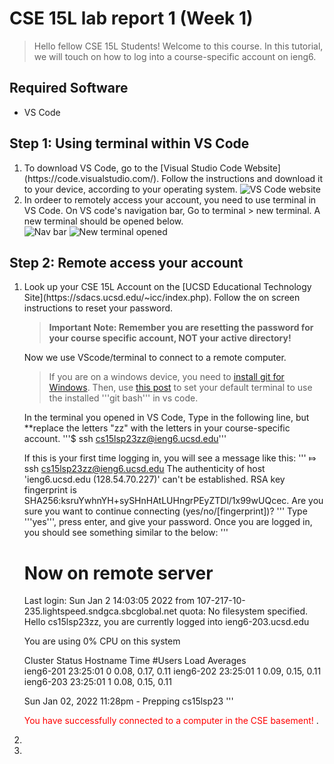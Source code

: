 # CSE 15L lab report 1 (Week 1)
> Hello fellow CSE 15L Students! Welcome to this course. In this tutorial, we will touch on how to log into a course-specific account on ieng6.

##  Required Software 
<ul>
<li> VS Code
</ul>

## Step 1: Using terminal within VS Code
<ol>
<li> To download VS Code, go to the [Visual Studio Code Website](https://code.visualstudio.com/). Follow the instructions and download it to your device, according to your operating system. 
<img src = "" alt = "VS Code website">
</li>

<li> In ordeer to remotely access your account, you need to use terminal in VS Code. On VS code's navigation bar, Go to terminal > new terminal. A new terminal should be opened below. </li>
<img src = "" alt = "Nav bar">
<img src = "" alt = "New terminal opened">

</ol>

## Step 2: Remote access your account
<ol>
  <li> Look up your CSE 15L Account on the [UCSD Educational Technology Site](https://sdacs.ucsd.edu/~icc/index.php). Follow the on screen instructions to reset your password. 
  
> **Important Note: Remember you are resetting the password for your course specific account, NOT your active directory!**
  </li> Now we use VScode/terminal to connect to a remote computer. 
  
>  If you are on a windows device, you need to [install git for Windows](https://gitforwindows.org/). Then, use [this post](https://stackoverflow.com/a/50527994) to set your default terminal to use the installed '''git bash''' in vs code. 

  In the terminal you opened in VS Code, Type in the following line, but **replace the letters "zz" with the letters in your course-specific account. 
  '''$ ssh cs15lsp23zz@ieng6.ucsd.edu'''
  
If this is your first time logging in, you will see a message like this: 
  '''
  ⤇ ssh cs15lsp23zz@ieng6.ucsd.edu
The authenticity of host 'ieng6.ucsd.edu (128.54.70.227)' can't be established.
RSA key fingerprint is SHA256:ksruYwhnYH+sySHnHAtLUHngrPEyZTDl/1x99wUQcec.
Are you sure you want to continue connecting (yes/no/[fingerprint])?
  '''
  Type '''yes''', press enter, and give your password. Once you are logged in, you should see something similar to the below: 
  '''
  # Now on remote server
Last login: Sun Jan  2 14:03:05 2022 from 107-217-10-235.lightspeed.sndgca.sbcglobal.net
quota: No filesystem specified.
Hello cs15lsp23zz, you are currently logged into ieng6-203.ucsd.edu

You are using 0% CPU on this system

Cluster Status 
Hostname     Time    #Users  Load  Averages  
ieng6-201   23:25:01   0  0.08,  0.17,  0.11
ieng6-202   23:25:01   1  0.09,  0.15,  0.11
ieng6-203   23:25:01   1  0.08,  0.15,  0.11

Sun Jan 02, 2022 11:28pm - Prepping cs15lsp23
  '''

  <span style="color:red">You have successfully connected to a computer in the CSE basement! </span>.
  
  <li>
  <li></li>


</ol>
